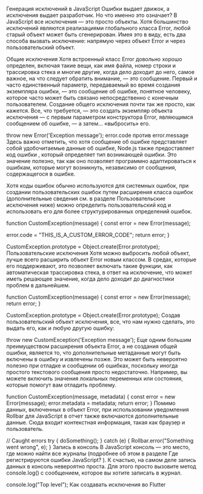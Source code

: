 Генерация исключений в JavaScript
Ошибки выдает движок, а исключения выдает разработчик. Но что именно это означает? В JavaScript все исключения — это просто объекты. Хотя большинство исключений являются реализациями глобального класса Error, любой старый объект может быть сгенерирован. Имея это в виду, есть два способа вызвать исключение: напрямую через объект Error и через пользовательский объект.

Общие исключения
Хотя встроенный класс Error довольно хорошо определен, включая такие вещи, как имя файла, номер строки и трассировка стека и многие другие, когда дело доходит до него, самое важное, на что следует обратить внимание, — это сообщение. Первый и часто единственный параметр, передаваемый во время создания экземпляра ошибки, — это сообщение об ошибке, понятное человеку, которое часто может быть связано непосредственно с конечным пользователем. Создание общего исключения почти так же просто, как кажется. Все, что требуется, — это создать экземпляр объекта исключения — с первым параметром конструктора Error, являющимся сообщением об ошибке, — а затем… «выбросить» его.

throw new Error('Exception message');
error.code против error.message
Здесь важно отметить, что хотя сообщение об ошибке представляет собой удобочитаемые данные об ошибке, Node.js также предоставляет код ошибки , который определяет тип возникающей ошибки. Это значение полезно, так как оно позволяет программно адаптироваться к ошибкам, которые могут возникнуть, независимо от сообщения, содержащегося в ошибке.

Хотя коды ошибок обычно используются для системных ошибок, при создании пользовательских ошибок путем расширения класса ошибок (дополнительные сведения см. в разделе Пользовательские исключения ниже) можно определить пользовательский код и использовать его для более структурированных определений ошибок.

function CustomException(message) {
const error = new Error(message);

error.code = "THIS_IS_A_CUSTOM_ERROR_CODE";
return error;
}

CustomException.prototype = Object.create(Error.prototype);
Пользовательские исключения
Хотя можно выбросить любой объект, лучше всего расширить объект Error новым классом. В средах, которые его поддерживают, это позволяет включать такие функции, как автоматическая трассировка стека, в ответ на исключение, что может иметь решающее значение, когда дело доходит до диагностики проблем в дальнейшем.

function CustomException(message) {
const error = new Error(message);
return error;
}

CustomException.prototype = Object.create(Error.prototype);
Создав пользовательский объект исключения, все, что нам нужно сделать, это выдать его, как и любую другую ошибку:

throw new CustomException('Exception message');
Еще одним большим преимуществом расширения объекта Error, а не создания общей ошибки, является то, что дополнительные метаданные могут быть включены в ошибку и извлечены позже. Это может быть невероятно полезно при отладке и сообщении об ошибках, поскольку иногда простого текстового сообщения просто недостаточно. Например, вы можете включить значения локальных переменных или состояния, которые помогут вам отладить проблему.

function CustomException(message, metadata) {
const error = new Error(message);
error.metadata = metadata;
return error;
}
Помимо данных, включенных в объект Error, при использовании уведомления Rollbar для JavaScript в отчет также включаются дополнительные данные. Сюда входит контекстная информация, такая как браузер и пользователь.

// Caught errors
try {
doSomething();
} catch (e) {
Rollbar.error("Something went wrong", e);
}
Запись в консоль
В JavaScript консоль — это место, где можно найти все журналы (подробнее об этом в разделе Где регистрируются ошибки JavaScript? ). К счастью, на самом деле запись данных в консоль невероятно проста. Для этого просто вызовите метод console.log() с сообщением, которое вы хотите записать в журнал.

console.log("Top level");
Как создавать исключения во Flutter
